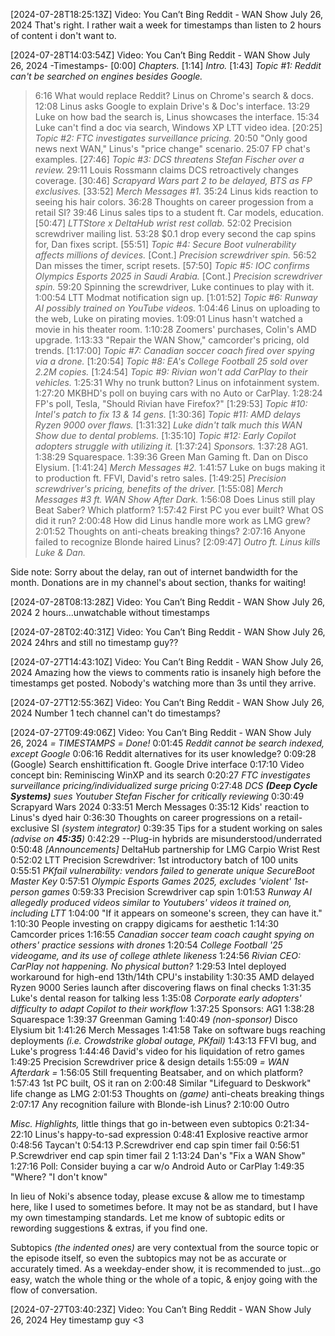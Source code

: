 [2024-07-28T18:25:13Z] Video: You Can’t Bing Reddit - WAN Show July 26, 2024 
That's right. I rather wait a week for timestamps than listen to 2 hours of content i don't want to.

[2024-07-28T14:03:54Z] Video: You Can’t Bing Reddit - WAN Show July 26, 2024 
-Timestamps-
[0:00] *Chapters.*
[1:14] *Intro.*
[1:43] *Topic #1: Reddit can't be searched on engines besides Google.*
   > 6:16 What would replace Reddit? Linus on Chrome's search & docs.
   > 12:08 Linus asks Google to explain Drive's & Doc's interface.
   > 13:29 Luke on how bad the search is, Linus showcases the interface.
   > 15:34 Luke can't find a doc via search, Windows XP LTT video idea.
[20:25] *Topic #2: FTC investigates surveillance pricing.*
   > 20:50 "Only good news next WAN," Linus's "price change" scenario.
   > 25:07 FP chat's examples.
[27:46] *Topic #3: DCS threatens Stefan Fischer over a review.*
   > 29:11 Louis Rossmann claims DCS retroactively changes coverage.
[30:46] *Scrapyard Wars part 2 to be delayed, BTS as FP exclusives.*
[33:52] *Merch Messages #1.*
   > 35:24 Linus kids reaction to seeing his hair colors.
   > 36:28 Thoughts on career progession from a retail SI?
   > 39:46 Linus sales tips to a student ft. Car models, education.
[50:47] *LTTStore x DeltaHub wrist rest collab.*
   > 52:02 Precision screwdriver mailing list.
   > 53:28 $0.1 drop every second the cap spins for, Dan fixes script.
[55:51] *Topic #4: Secure Boot vulnerability affects millions of devices.*
[Cont.] *Precision screwdriver spin.*
   > 56:52 Dan misses the timer, script resets.
[57:50] *Topic #5: IOC confirms Olympics Esports 2025 in Saudi Arabia.*
[Cont.] *Precision screwdriver spin.*
   > 59:20 Spinning the screwdriver, Luke continues to play with it.
   > 1:00:54 LTT Modmat notification sign up.
[1:01:52] *Topic #6: Runway AI possibly trained on YouTube videos.*
   > 1:04:46 Linus on uploading to the web, Luke on pirating movies.
   > 1:09:01 Linus hasn't watched a movie in his theater room.
   > 1:10:28 Zoomers' purchases, Colin's AMD upgrade.
   > 1:13:33 "Repair the WAN Show," camcorder's pricing, old trends.
[1:17:00] *Topic #7: Canadian soccer coach fired over spying via a drone.*
[1:20:54] *Topic #8: EA's College Football 25 sold over 2.2M copies.*
[1:24:54] *Topic #9: Rivian won't add CarPlay to their vehicles.*
   > 1:25:31 Why no trunk button? Linus on infotainment system.
   > 1:27:20 MKBHD's poll on buying cars with no Auto or CarPlay.
   > 1:28:24 FP's poll, Tesla, "Should Rivian have Firefox?"
[1:29:53] *Topic #10: Intel's patch to fix 13 & 14 gens.*
[1:30:36] *Topic #11: AMD delays Ryzen 9000 over flaws.*
[1:31:32] *Luke didn't talk much this WAN Show due to dental problems.*
[1:35:10] *Topic #12: Early Copilot adopters struggle with utilizing it.*
[1:37:24] *Sponsors.*
   > 1:37:28 AG1.
   > 1:38:29 Squarespace.
   > 1:39:36 Green Man Gaming ft. Dan on Disco Elysium.
[1:41:24] *Merch Messages #2.*
   > 1:41:57 Luke on bugs making it to production ft. FFVI, David's retro sales.
[1:49:25] *Precision screwdriver's pricing, benefits of the driver.*
[1:55:08] *Merch Messages #3 ft. WAN Show After Dark.*
   > 1:56:08 Does Linus still play Beat Saber? Which platform?
   > 1:57:42 First PC you ever built? What OS did it run?
   > 2:00:48 How did Linus handle more work as LMG grew?
   > 2:01:52 Thoughts on anti-cheats breaking things?
   > 2:07:16 Anyone failed to recognize Blonde haired Linus?
[2:09:47] *Outro ft. Linus kills Luke & Dan.*

Side note: Sorry about the delay, ran out of internet bandwidth for the month. Donations are in my channel's about section, thanks for waiting!

[2024-07-28T08:13:28Z] Video: You Can’t Bing Reddit - WAN Show July 26, 2024 
2 hours...unwatchable without timestamps

[2024-07-28T02:40:31Z] Video: You Can’t Bing Reddit - WAN Show July 26, 2024 
24hrs and still no timestamp guy??

[2024-07-27T14:43:10Z] Video: You Can’t Bing Reddit - WAN Show July 26, 2024 
Amazing how the views to comments ratio is insanely high before the timestamps get posted. Nobody's watching more than 3s until they arrive.

[2024-07-27T12:55:36Z] Video: You Can’t Bing Reddit - WAN Show July 26, 2024 
Number 1 tech channel can't do timestamps?

[2024-07-27T09:49:06Z] Video: You Can’t Bing Reddit - WAN Show July 26, 2024 
*= TIMESTAMPS =* _Done!_
0:01:45 *Reddit cannot be search indexed, except Google*
0:06:16   Reddit alternatives for its user knowledge?
0:09:28   (Google) Search enshittification ft. Google Drive interface
0:17:10   Video concept bin: Reminiscing WinXP and its search
0:20:27 *FTC investigates surveillance pricing/individualized surge pricing*
0:27:48 *DCS **_(Deep Cycle Systems)_** sues Youtuber Stefan Fischer for critically reviewing*
0:30:49   Scrapyard Wars 2024
0:33:51 Merch Messages
0:35:12   Kids' reaction to Linus's dyed hair
0:36:30   Thoughts on career progressions on a retail-exclusive SI _(system integrator)_
0:39:35   Tips for a student working on sales _(advise on __45:35__)_
0:42:29   --Plug-in hybrids are misunderstood/underrated
0:50:48 *[Announcements]* DeltaHub partnership for LMG Carpio Wrist Rest
0:52:02   LTT Precision Screwdriver: 1st introductory batch of 100 units
0:55:51 *PKfail vulnerability: vendors failed to generate unique SecureBoot Master Key*
0:57:51 *Olympic Esports Games 2025, excludes 'violent' 1st-person games*
0:59:33   Precision Screwdriver cap spin
1:01:53 *Runway AI allegedly produced videos similar to Youtubers' videos it trained on, including LTT*
1:04:00   "If it appears on someone's screen, they can have it."
1:10:30   People investing on crappy digicams for aesthetic
1:14:30   Camcorder prices
1:16:55 *Canadian soccer team coach caught spying on others' practice sessions with drones*
1:20:54 *College Football '25 videogame, and its use of college athlete likeness*
1:24:56 *Rivian CEO: CarPlay not happening. No physical button?*
1:29:53   Intel deployed workaround for high-end 13th/14th CPU's instability
1:30:35   AMD delayed Ryzen 9000 Series launch after discovering flaws on final checks
1:31:35   Luke's dental reason for talking less
1:35:08 *Corporate early adopters' difficulty to adapt Copilot to their workflow*
1:37:25 Sponsors: AG1
1:38:28   Squarespace
1:39:37   Greenman Gaming
1:40:49   _(non-sponsor)_ Disco Elysium bit
1:41:26 Merch Messages
1:41:58   Take on software bugs reaching deployments _(i.e. Crowdstrike global outage, PKfail)_
1:43:13   FFVI bug, and Luke's progress
1:44:46   David's video for his liquidation of retro games
1:49:25 Precision Screwdriver price & design details
1:55:09 *= WAN Afterdark =*
1:56:05   Still frequenting Beatsaber, and on which platform?
1:57:43   1st PC built, OS it ran on
2:00:48   Similar "Lifeguard to Deskwork" life change as LMG
2:01:53   Thoughts on _(game)_ anti-cheats breaking things
2:07:17   Any recognition failure with Blonde-ish Linus?
2:10:00 Outro

*Misc. Highlights,* little things that go in-between even subtopics
0:21:34-22:10 Linus's happy-to-sad expression
0:48:41 Explosive reactive armor
0:48:56 Taycan't
0:54:13 P.Screwdriver end cap spin timer fail
0:56:51 P.Screwdriver end cap spin timer fail 2
1:13:24 Dan's "Fix a WAN Show"
1:27:16 Poll: Consider buying a car w/o Android Auto or CarPlay
1:49:35 "Where? "I don't know"

In lieu of Noki's absence today, please excuse & allow me to timestamp here, like I used to sometimes before. It may not be as standard, but I have my own timestamping standards.
Let me know of subtopic edits or rewording suggestions & extras, if you find one.

Subtopics _(the indented ones)_ are very contextual from the source topic or the episode itself, so even the subtopics may not be as accurate or accurately timed. As a weekday-ender show, it is recommended to just…go easy, watch the whole thing or the whole of a topic, & enjoy going with the flow of conversation.

[2024-07-27T03:40:23Z] Video: You Can’t Bing Reddit - WAN Show July 26, 2024 
Hey timestamp guy <3

